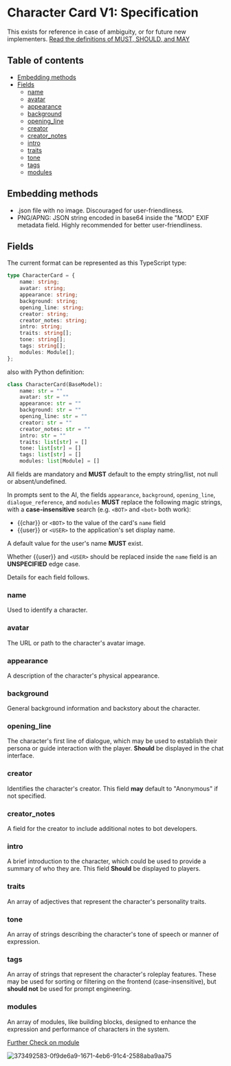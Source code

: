 # Character Card V1: Specification

This exists for reference in case of ambiguity, or for future new implementers.
[Read the definitions of MUST, SHOULD, and MAY](./keyword_definitions.md)

## Table of contents

- [Embedding methods](#embedding-methods)
- [Fields](#fields)
  * [name](#name)
  * [avatar](#avatar)
  * [appearance](#appearance)
  * [background](#background)
  * [opening_line](#opening_line)
  * [creator](#creator)
  * [creator_notes](#creator_notes)
  * [intro](#intro)
  * [traits](#traits)
  * [tone](#tone)
  * [tags](#tags)
  * [modules](#modules)


## Embedding methods

- .json file with no image. Discouraged for user-friendliness.
- PNG/APNG: JSON string encoded in base64 inside the "MOD" EXIF metadata field. Highly recommended for better user-friendliness.


## Fields

The current format can be represented as this TypeScript type:

```ts
type CharacterCard = {
    name: string;
    avatar: string;
    appearance: string;
    background: string;
    opening_line: string;
    creator: string;
    creator_notes: string;
    intro: string;
    traits: string[];
    tone: string[];
    tags: string[];
    modules: Module[];
};
```

also with Python definition:
```python
class CharacterCard(BaseModel):
    name: str = ""
    avatar: str = ""
    appearance: str = ""
    background: str = ""
    opening_line: str = ""
    creator: str = ""
    creator_notes: str = ""
    intro: str = ""
    traits: list[str] = []
    tone: list[str] = []
    tags: list[str] = []                           
    modules: list[Module] = []
```

All fields are mandatory and **MUST** default to the empty string/list, not null or absent/undefined.

In prompts sent to the AI, the fields `appearance`, `background`, `opening_line`, `dialogue_reference`, and `modules` **MUST** replace the following magic strings, with a **case-insensitive** search (e.g. `<BOT>` and `<bot>` both work):
- {{char}} or `<BOT>` to the value of the card's `name` field
- {{user}} or `<USER>` to the application's set display name.

A default value for the user's name **MUST** exist.

Whether {{user}} and `<USER>` should be replaced inside the `name` field is an **UNSPECIFIED** edge case.

Details for each field follows.

### name
Used to identify a character.

### avatar
The URL or path to the character's avatar image.

### appearance
A description of the character's physical appearance.

### background
General background information and backstory about the character.

### opening_line
The character's first line of dialogue, which may be used to establish their persona or guide interaction with the player. **Should** be displayed in the chat interface.

### creator
Identifies the character's creator. This field **may** default to "Anonymous" if not specified.

### creator_notes
A field for the creator to include additional notes to bot developers.

### intro
A brief introduction to the character, which could be used to provide a summary of who they are. This field **Should** be displayed to players.

### traits
An array of adjectives that represent the character's personality traits.

### tone
An array of strings describing the character's tone of speech or manner of expression.

### tags
An array of strings that represent the character's roleplay features. These may be used for sorting or filtering on the frontend (case-insensitive), but **should not** be used for prompt engineering.

### modules
An array of modules, like building blocks, designed to enhance the expression and performance of characters in the system.


[Further Check on module](./module_v1.md)

![373492583-0f9de6a9-1671-4eb6-91c4-2588aba9aa75](https://github.com/user-attachments/assets/0a67748d-1982-401c-86e4-bf9f013ed2d8)



